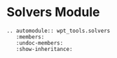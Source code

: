 # Solvers Module

```{eval-rst}
.. automodule:: wpt_tools.solvers
   :members:
   :undoc-members:
   :show-inheritance:
```
